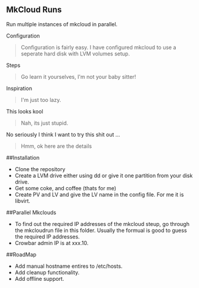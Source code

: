 MkCloud Runs
------

Run multiple instances of mkcloud in parallel.

Configuration
> Configuration is fairly easy. I have configured mkcloud to use a seperate
> hard disk with LVM volumes setup.

Steps
> Go learn it yourselves, I'm not your baby sitter!

Inspiration
> I'm just too lazy.

This looks kool
> Nah, its just stupid.

No seriously I think I want to try this shit out ...
> Hmm, ok here are the details


##Installation

* Clone the repository
* Create a LVM drive either using dd or give it one partition from your disk
drive.
* Get some coke, and coffee (thats for me)
* Create PV and LV and give the LV name in the config file. For me it is
libvirt.

##Parallel Mkclouds

* To find out the required IP addresses of the mkcloud steup, go through the
  mkcloudrun file in this folder. Usually the formual is good to guess the
required IP addresses.
* Crowbar admin IP is at xxx.10.

##RoadMap

* Add manual hostname entires to /etc/hosts.
* Add cleanup functionality.
* Add offline support.
